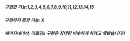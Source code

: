##### 구현한 기능:1,2,3,4,5,6,7,8,9,10,11,12,13,14,15

##### 구현하지 못한 기능: X

##### 페이지네이션, 리로딩x 구현은 최대한 비슷하게 하려고 해봤습니다!!
